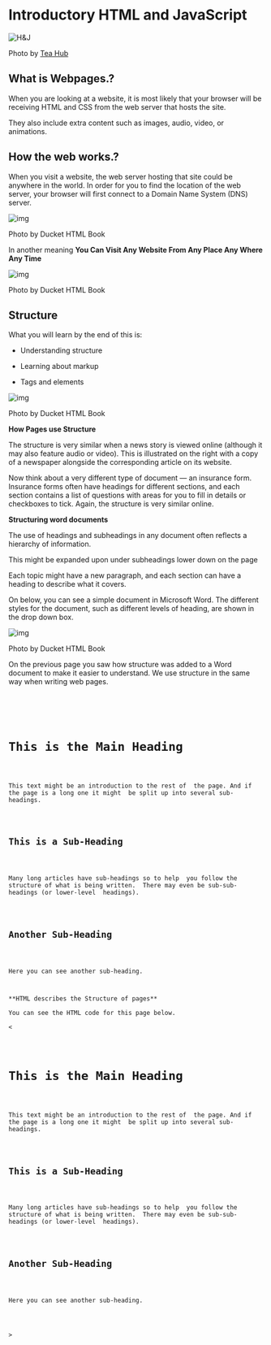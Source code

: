 # Introductory HTML and JavaScript

![H&J](https://swall.teahub.io/photos/small/22-220767_web-developer-wallpaper-4k.jpg)

Photo by [Tea Hub](https://swall.teahub.io)

## What is Webpages.?

When you are looking at a website, it is most likely that your browser will be receiving HTML and CSS from the web server that hosts the site.

They also include extra content such as images, audio, video, or animations.

## How the web works.?

When you visit a website, the web server hosting that site could be anywhere in the world. In order for you to find the location of the web server, your browser will first connect to a Domain Name System (DNS) server.

![img](class01/first.JPG)

Photo by Ducket HTML Book

In another meaning **You Can Visit Any Website From Any Place Any Where Any Time**

![img](class01/second.png)

Photo by Ducket HTML Book

## Structure

What you will learn by the end of this is:

- Understanding structure

- Learning about markup

- Tags and elements

![img](class01/third.JPG)

Photo by Ducket HTML Book

**How Pages use Structure**

The structure is very similar when a news story is viewed online (although it may also feature audio or video). This is illustrated on the right with a copy of a newspaper alongside the corresponding article on its website.

Now think about a very different type of document — an insurance form. Insurance forms often have headings for different sections, and each section contains a list of questions with areas for you to fill in details or checkboxes to tick. Again, the structure is very similar online.

**Structuring word documents**

The use of headings and subheadings in any document often reflects a hierarchy of information.

This might be expanded upon under subheadings lower down on the page

Each topic might have a new paragraph, and each section can have a heading to describe what it covers.

On below, you can see a simple document in Microsoft Word. The different styles for the document, such as different levels of heading, are shown in the drop down box.

![img](class01/fourth.JPG)

Photo by Ducket HTML Book

On the previous page you saw how structure was added to a Word document to make it easier to understand. We use structure in the same way when writing web pages.

<pre>
    <code>
        <html>
            <body>
                <h1>This is the Main Heading</h1>
                <p>This text might be an introduction to the rest of  the page. And if the page is a long one it might  be split up into several sub-headings.<p>
                <h2>This is a Sub-Heading</h2>
                <p>Many long articles have sub-headings so to help  you follow the structure of what is being written.  There may even be sub-sub-headings (or lower-level  headings).</p>
                <h2>Another Sub-Heading</h2>
                <p>Here you can see another sub-heading.</p>

**HTML describes the Structure of pages**

You can see the HTML code for this page below.

<
<html>
  <body>
    <h1>This is the Main Heading</h1>
    <p>This text might be an introduction to the rest of  the page. And if the page is a long one it might  be split up into several sub-headings.<p>
    <h2>This is a Sub-Heading</h2>
    <p>Many long articles have sub-headings so to help  you follow the structure of what is being written.  There may even be sub-sub-headings (or lower-level  headings).</p>
    <h2>Another Sub-Heading</h2>
    <p>Here you can see another sub-heading.</p>
  </body>
</html>
>


